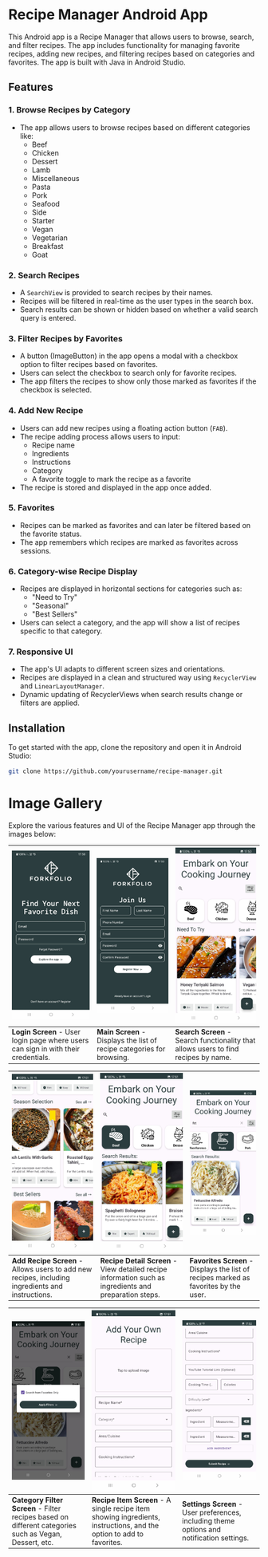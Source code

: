 # Recipe Manager Android App

This Android app is a Recipe Manager that allows users to browse, search, and filter recipes. The app includes functionality for managing favorite recipes, adding new recipes, and filtering recipes based on categories and favorites. The app is built with Java in Android Studio.

## Features

### 1. **Browse Recipes by Category**
   - The app allows users to browse recipes based on different categories like:
     - Beef
     - Chicken
     - Dessert
     - Lamb
     - Miscellaneous
     - Pasta
     - Pork
     - Seafood
     - Side
     - Starter
     - Vegan
     - Vegetarian
     - Breakfast
     - Goat

### 2. **Search Recipes**
   - A `SearchView` is provided to search recipes by their names.
   - Recipes will be filtered in real-time as the user types in the search box.
   - Search results can be shown or hidden based on whether a valid search query is entered.

### 3. **Filter Recipes by Favorites**
   - A button (ImageButton) in the app opens a modal with a checkbox option to filter recipes based on favorites.
   - Users can select the checkbox to search only for favorite recipes.
   - The app filters the recipes to show only those marked as favorites if the checkbox is selected.

### 4. **Add New Recipe**
   - Users can add new recipes using a floating action button (`FAB`).
   - The recipe adding process allows users to input:
     - Recipe name
     - Ingredients
     - Instructions
     - Category
     - A favorite toggle to mark the recipe as a favorite
   - The recipe is stored and displayed in the app once added.

### 5. **Favorites**
   - Recipes can be marked as favorites and can later be filtered based on the favorite status.
   - The app remembers which recipes are marked as favorites across sessions.

### 6. **Category-wise Recipe Display**
   - Recipes are displayed in horizontal sections for categories such as:
     - "Need to Try"
     - "Seasonal"
     - "Best Sellers"
   - Users can select a category, and the app will show a list of recipes specific to that category.

### 7. **Responsive UI**
   - The app's UI adapts to different screen sizes and orientations.
   - Recipes are displayed in a clean and structured way using `RecyclerView` and `LinearLayoutManager`.
   - Dynamic updating of RecyclerViews when search results change or filters are applied.

## Installation

To get started with the app, clone the repository and open it in Android Studio:

```bash
git clone https://github.com/yourusername/recipe-manager.git
```

# Image Gallery

Explore the various features and UI of the Recipe Manager app through the images below:

| ![Image 1](assets/login.jpeg) | ![Image 2](assets/register.jpeg) | ![Image 3](assets/main_app.jpeg) |
|-----------------------------|----------------------------|------------------------------|
| **Login Screen** - User login page where users can sign in with their credentials. | **Main Screen** - Displays the list of recipe categories for browsing. | **Search Screen** - Search functionality that allows users to find recipes by name. |

| ![Image 4](assets/map_app_carousels.jpeg) | ![Image 5](assets/category_selection.jpeg) | ![Image 6](assets/search_by_text.jpeg) |
|---------------------------------|----------------------------------|---------------------------------|
| **Add Recipe Screen** - Allows users to add new recipes, including ingredients and instructions. | **Recipe Detail Screen** - View detailed recipe information such as ingredients and preparation steps. | **Favorites Screen** - Displays the list of recipes marked as favorites by the user. |

| ![Image 7](assets/search_by_favourites.jpeg) | ![Image 8](assets/add_recipe_1.jpeg) | ![Image 9](assets/app_recipe_2.jpeg) |
|-------------------------------------|---------------------------------|--------------------------------|
| **Category Filter Screen** - Filter recipes based on different categories such as Vegan, Dessert, etc. | **Recipe Item Screen** - A single recipe item showing ingredients, instructions, and the option to add to favorites. | **Settings Screen** - User preferences, including theme options and notification settings. |

